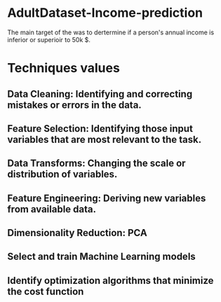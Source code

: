 # AdultDataset-Income-prediction
The main target of the was to dertermine if a person's annual income is inferior or superioir to 50k $. 
# Techniques values
## Data Cleaning: Identifying and correcting mistakes or errors in the data.
## Feature Selection: Identifying those input variables that are most relevant to the task.
## Data Transforms: Changing the scale or distribution of variables.
## Feature Engineering: Deriving new variables from available data.
## Dimensionality Reduction: PCA
## Select and train Machine Learning models
## Identify optimization algorithms that minimize the cost function



